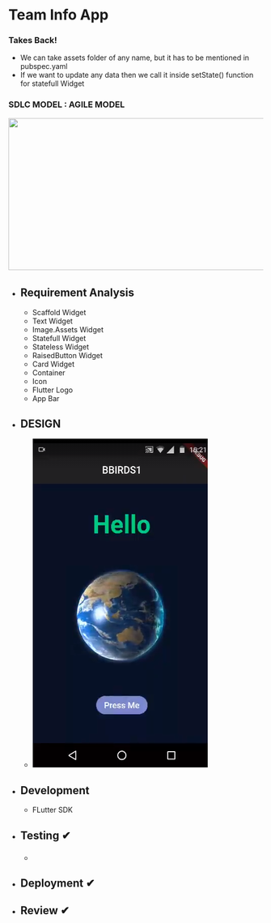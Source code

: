 # Team Info App

### Takes Back!
- We can take assets folder of any name, but it has to be mentioned in pubspec.yaml
- If we want to update any data then we call it inside setState() function for statefull Widget

### SDLC MODEL : AGILE MODEL
 <img src="https://d32myzxfxyl12w.cloudfront.net/assets/images/article_images/925d76d668dc5bf47d44a8fc0907f30d1d9c8b1f.png?1557486197" width = "600" height = "300"></img>
- ## Requirement Analysis
  - Scaffold Widget
  - Text Widget
  - Image.Assets Widget
  - Statefull Widget
  - Stateless Widget
  - RaisedButton Widget
  - Card Widget
  - Container
  - Icon
  - Flutter Logo
  - App Bar
- ## DESIGN 
  - ![](lib/image.png)
- ## Development 
  - FLutter SDK
- ## Testing ✔ 
  - ### 
- ## Deployment ✔
- ## Review ✔

